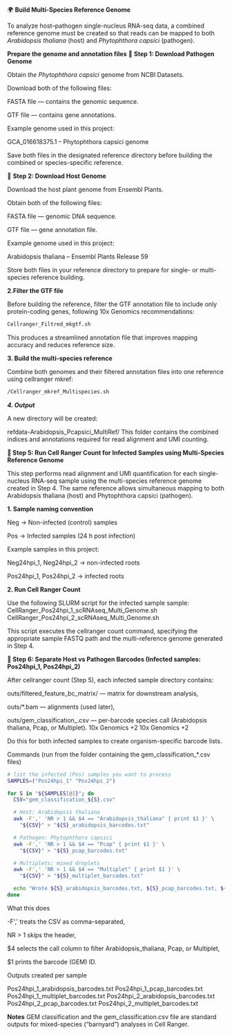


🌍 **Build Multi-Species Reference Genome**

To analyze host–pathogen single-nucleus RNA-seq data, a combined reference genome must be created so that reads can be mapped to both *Arabidopsis thaliana* (host) and *Phytophthora capsici* (pathogen).

**Prepare the genome and annotation files**
🧩 **Step 1: Download Pathogen Genome**

Obtain *the Phytophthora capsici* genome from NCBI Datasets.

Download both of the following files:

FASTA file — contains the genomic sequence.

GTF file — contains gene annotations.

Example genome used in this project:

GCA_016618375.1 – Phytophthora capsici genome

Save both files in the designated reference directory before building the combined or species-specific reference.

🌿 **Step 2: Download Host Genome**

Download the host plant genome from Ensembl Plants.

Obtain both of the following files:

FASTA file — genomic DNA sequence.

GTF file — gene annotation file.

Example genome used in this project:

Arabidopsis thaliana – Ensembl Plants Release 59

Store both files in your reference directory to prepare for single- or multi-species reference building.


**2.Filter the GTF file**

Before building the reference, filter the GTF annotation file to include only protein-coding genes, following 10x Genomics recommendations:
```bash
Cellranger_Filtred_mkgtf.sh
```

This produces a streamlined annotation file that improves mapping accuracy and reduces reference size.

**3. Build the multi-species reference**

Combine both genomes and their filtered annotation files into one reference using cellranger mkref:

```bash
/Cellranger_mkref_Multispecies.sh
```
***4. Output***

A new directory will be created:

refdata-Arabidopsis_Pcapsici_MultiRef/
This folder contains the combined indices and annotations required for read alignment and UMI counting.

**🧫 Step 5: Run Cell Ranger Count for Infected Samples using Multi-Species Reference Genome**

This step performs read alignment and UMI quantification for each single-nucleus RNA-seq sample using the multi-species reference genome created in Step 4.
The same reference allows simultaneous mapping to both Arabidopsis thaliana (host) and Phytophthora capsici (pathogen).

**1. Sample naming convention**

Neg → Non-infected (control) samples

Pos → Infected samples (24 h post infection)

Example samples in this project:

Neg24hpi_1, Neg24hpi_2 → non-infected roots

Pos24hpi_1, Pos24hpi_2 → infected roots

**2. Run Cell Ranger Count**

Use the following SLURM script for the infected sample sample:
CellRanger_Pos24hpi_1_scRNAseq_Multi_Genome.sh
CellRanger_Pos24hpi_2_scRNAseq_Multi_Genome.sh

This script executes the cellranger count command, specifying the appropriate sample FASTQ path and the multi-reference genome generated in Step 4.

**🧬 Step 6: Separate Host vs Pathogen Barcodes (Infected samples: Pos24hpi_1, Pos24hpi_2)**

After cellranger count (Step 5), each infected sample directory contains:

outs/filtered_feature_bc_matrix/ — matrix for downstream analysis,

outs/*.bam — alignments (used later),

outs/gem_classification_<SAMPLE>.csv — per-barcode species call (Arabidopsis thaliana, Pcap, or Multiplet). 
10x Genomics
+2
10x Genomics
+2

Do this for both infected samples to create organism-specific barcode lists.

Commands (run from the folder containing the gem_classification_*.csv files)

```bash
# list the infected (Pos) samples you want to process
SAMPLES=("Pos24hpi_1" "Pos24hpi_2")

for S in "${SAMPLES[@]}"; do
  CSV="gem_classification_${S}.csv"

  # Host: Arabidopsis thaliana
  awk -F',' 'NR > 1 && $4 == "Arabidopsis_thaliana" { print $1 }' \
    "${CSV}" > "${S}_arabidopsis_barcodes.txt"

  # Pathogen: Phytophthora capsici
  awk -F',' 'NR > 1 && $4 == "Pcap" { print $1 }' \
    "${CSV}" > "${S}_pcap_barcodes.txt"

  # Multiplets: mixed droplets
  awk -F',' 'NR > 1 && $4 == "Multiplet" { print $1 }' \
    "${CSV}" > "${S}_multiplet_barcodes.txt"

  echo "Wrote ${S}_arabidopsis_barcodes.txt, ${S}_pcap_barcodes.txt, ${S}_multiplet_barcodes.txt"
done
```

What this does

-F',' treats the CSV as comma-separated,

NR > 1 skips the header,

$4 selects the call column to filter Arabidopsis_thaliana, Pcap, or Multiplet,

$1 prints the barcode (GEM) ID.

Outputs created per sample

Pos24hpi_1_arabidopsis_barcodes.txt
Pos24hpi_1_pcap_barcodes.txt
Pos24hpi_1_multiplet_barcodes.txt
Pos24hpi_2_arabidopsis_barcodes.txt
Pos24hpi_2_pcap_barcodes.txt
Pos24hpi_2_multiplet_barcodes.txt


**Notes**
GEM classification and the gem_classification.csv file are standard outputs for mixed-species (“barnyard”) analyses in Cell Ranger. 

